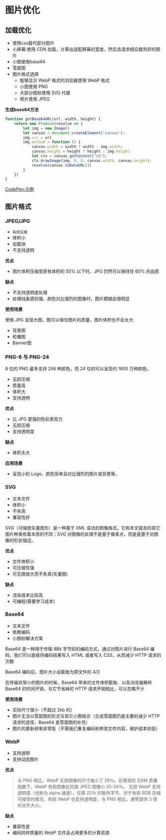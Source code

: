 # 图片优化
## 加载优化
* 使用css替代部分图片
* 小屏幕:使用 CDN 加载，计算出适配屏幕的宽度，然后去请求相应裁剪好的图片
* 小图使用base64
* 雪碧图
* 图片格式选择
  * 能够显示 WebP 格式的浏览器使用 WebP 格式
  * 小图使用 PNG
  * 大部分图标使用 SVG 代替
  * 照片使用 JPEG

**生成base64方法**

```js
function getBase64URL(url, width, height) {
    return new Promise(resolve => {
        let img = new Image()
        let canvas = document.createElement("canvas");
        img.src = url
        img.onload = function () {
            canvas.width = width ? width : img.width;
            canvas.height = height ? height : img.height;
            let ctx = canvas.getContext("2d");
            ctx.drawImage(img, 0, 0, canvas.width, canvas.height);
            resolve(canvas.toDataURL())
        }
    })
}
```

[CodePen:示例](https://codepen.io/sugarInSoup/pen/GRJMERQ)

## 图片格式
### JPEG/JPG
* ``有损压缩``
* 体积小
* 加载快
* 不支持透明

**优点**
* 图片体积压缩至原有体积的 50% 以下时，JPG 仍然可以保持住 60% 的品质

**缺点**
* 不支持透明度处理
* 处理线条感较强、颜色对比强烈的图像时，图片模糊会很明显

**使用场景**

使用 JPG 呈现大图，既可以保住图片的质量，图片体积也不会太大
* 背景图
* 轮播图
* Banner图

### PNG-8 与 PNG-24
8 位的 PNG 最多支持 256 种颜色，而 24 位的可以呈现约 1600 万种颜色。
* 无损压缩
* 质量高
* 体积大
* 支持透明

**优点**
* 比 JPG 更强的色彩表现力
* 无损压缩
* 支持透明度

**缺点**
* 体积太大

**应用场景**
* 呈现小的 Logo、颜色简单且对比强烈的图片或背景等。

### SVG
* 文本文件
* 体积小
* 不失真
* 兼容性好

SVG（可缩放矢量图形）是一种基于 XML 语法的图像格式。它和本文提及的其它图片种类有着本质的不同：SVG 对图像的处理不是基于像素点，而是是基于对图像的形状描述。

**优点**
* 文件体积小
* 可压缩性强
* 可无限放大而不失真(矢量图)

**缺点**
* 渲染成本比较高
* 可编程(需要学习成本)

### Base64
* 文本文件
* 依赖编码
* 小图标解决方案

Base64 是一种用于传输 8Bit 字节码的编码方式，通过对图片进行 Base64 编码，我们可以直接将编码结果写入 HTML 或者写入 CSS，从而减少 HTTP 请求的次数

Base64 编码后，图片大小会膨胀为原文件的 4/3

在传输非常小的图片的时候，Base64 带来的文件体积膨胀、以及浏览器解析 Base64 的时间开销，与它节省掉的 HTTP 请求开销相比，可以忽略不计

**使用场景**
* 实际尺寸很小（不超过 2kb 的）
* 图片无法以雪碧图的形式与其它小图结合（合成雪碧图仍是主要的减少 HTTP 请求的途径，Base64 是雪碧图的补充）
* 图片的更新频率非常低（不需我们重复编码和修改文件内容，维护成本较低）

### WebP

* 支持透明
* 支持动态图片

**优点**

>与 PNG 相比，WebP 无损图像的尺寸缩小了 26％。在等效的 SSIM 质量指数下，WebP 有损图像比同类 JPEG 图像小 25-34％。 无损 WebP 支持透明度（也称为 alpha 通道），仅需 22％ 的额外字节。对于有损 RGB 压缩可接受的情况，有损 WebP 也支持透明度，与 PNG 相比，通常提供 3 倍的文件大小。

**缺点**
* 兼容性差
* 编码同样质量的 WebP 文件会占用更多的计算资源

<tongji/>